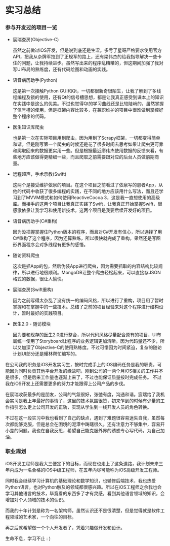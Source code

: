 # 实习总结

### 参与开发过的项目一览

* 宸瑞查房(Objective-C)

  虽然之前做过iOS开发，但是说到底还是生涩。多亏了星哥严格要求使用官方API，把我从杂牌军拉到了正规军的路上，还有梁伟杰的给我指导解决一些卡住的问题，让我持续进步。虽然写出来的程序乱糟糟的，但这期间加强了我对写UI布局的熟练度，还有代码绘图和动画的实践。

* 语音病历助手(Python)

  这是第一次接触Python GUI和Qt，一切都很新奇很陌生，让我了解到了多线程编程及锁的使用，还有Qt的信号槽思想，都是让我真正感受到课本上的知识在实践中是这么的优美。不过也觉得Qt的学习曲线还是比较陡峭的，虽然掌握了信号槽的使用，但是框架内容比较多，在兼职维护的项目中很难做到掌控好整个程序的代码。

* 医生知识库爬虫

  也是第一次在实际项目用到爬虫，因为用到了Scrapy框架，一切都变得简单和谐。但是刚写第一个爬虫的时候还是花了很多时间去思考如果让爬虫更可靠和爬取回来的数据更实用一些。但是根据最近廖伟杰使用数据的反馈来看，有些地方应该做得更精细一些，而且爬取之前需要跟对应的后台人员做前期商量。

* 远程超声，手术示教(Swift)

  这两个是接受维护依泉的项目。在这个项目之前看过了依泉写的患者App，从他的代码中收获了很多编程的实践，在不同的地方应该用什么写法，而且还学习到了MVVM模式和如何使用ReactiveCocoa 3，这是我一直想使用的高级库。而接手的这两个项目让我真正实践了Swift，让我真正开始掌握Swift，很感激依泉让我学习和使用新技术。这两个项目是我要后续开发好的项目。

* 语音病历助手(C#重构)

  因为没把握掌握住Python版本的程序，而且对C#开发有信心，所以选择了用C#重构了这个程序，因为还算熟练，所以很快就完成了重构。果然还是写图形界面程序会对多线程有更多的感悟。

* 随访资料爬虫

  这次是抓App的包，然后伪装App进行爬虫，因为需要抓取的内容结构比较规律，所以进行地很顺利。MongoDB让整个爬虫轻松起来，可以直接存JSON格式的数据，很让人愉快。

* 宸瑞查房(Swift重构)

  因为之前写得太杂乱了没有统一的编码风格，所以进行了重构，项目用了暂时掌握和在掌握中的一些技术。总结了之前的项目经验来对这个程序进行结构设计，暂时最好的实践项目。

* 医生2.0 - 随访模块

  因为要和现存的医生2.0进行整合，所以代码风格尽量配合原有的项目，UI布局统一使用了Storyboard让程序的业务逻辑更加清晰。因为代码量还不少，所以又加深了Objective-C的使用熟练度。不过可惜因为时间紧迫，复杂的随访计划UI部分还是耀林帮忙编写的。



在公司我的职务是iOS开发实习生，按时完成手上的iOS编码任务是我的职责，可能因为同时负责其他平台开发的缘故吧，刚到公司的一两个月iOS相关的工作并不是很多，但是后来工作量也逐渐上来了，不过也能保证质量按时完成任务。 不过我在iOS开发上还需要更多的努力才能跟得上公司产品的步伐。



在宸瑞收获最多的是朋友，公司的气氛很好，张弛有度，沟通和谐。宸瑞给了我机会实习是我上年最好的事情了，这里的技术氛围很赞，初来乍到的时候有少量的工作指引怎么走上公司开发的正轨，实现从学生到一线开发人员的角色转换。

不过在这一段实习中我也看到了自己的缺点，遇到了难题很容易迷失自我，虽然每次都能够克服，但是总会在困境的泥潭中踌躇很久。还有注意力不够集中，容易开小差的问题。我也在自我反思，希望自己能克服外界的诱惑专心写代码，为自己加油。



### 职业规划

iOS开发工程师是我大三便定下的目标，而现在也走上了这条道路，我计划未来三年内成为一名合格的iOS中级工程师，在五年内尽可能称为iOS高级开发工程师。

同时我会继续学习计算机的基础理论和数学知识，也辅修后端技术，我也热爱Python语言，也对Python触及的领域都很感兴趣。所以在iOS工程师之余我也会学习其他语言的技术，毕竟看的东西多了才有灵感，看到其他语言领域的知识，会增加对个人领域的技术的认识。

而我的十年计划是称为一名架构师，虽然认识还不是很清楚，但是觉得就是软件工程领域的艺术家，一个向往的目标。

再之后就希望做一个个人开发者了，凭着兴趣做开发和设计。

生命不息，学习不止 : )